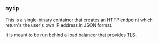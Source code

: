## `myip`

This is a single-binary container that creates an HTTP endpoint which return's the user's own IP address in JSON format.

It is meant to be run behind a load balancer that provides TLS.
